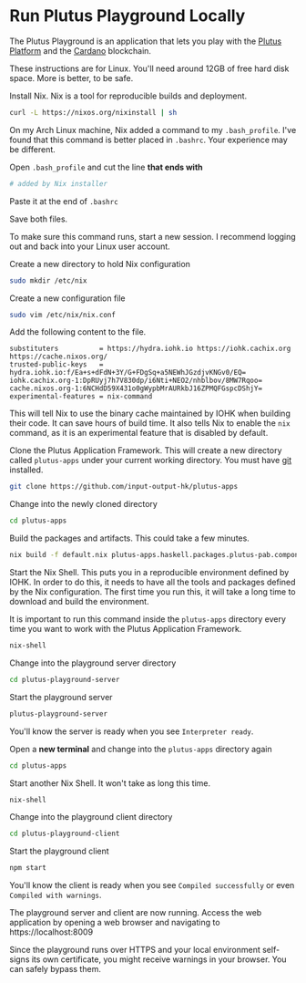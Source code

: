 # Run Plutus Playground Locally

The Plutus Playground is an application that lets you play with the [Plutus
Platform](./plutus-platform.md) and the [Cardano](./cardano.md) blockchain.

These instructions are for Linux. You'll need around 12GB of free hard disk
space. More is better, to be safe.

Install Nix. Nix is a tool for reproducible builds and deployment.

```bash
curl -L https://nixos.org/nixinstall | sh
```

On my Arch Linux machine, Nix added a command to my `.bash_profile`. I've found
that this command is better placed in `.bashrc`. Your experience may be
different.

Open `.bash_profile` and cut the line **that ends with**

```bash
# added by Nix installer
```

Paste it at the end of `.bashrc`

Save both files.

To make sure this command runs, start a new session. I recommend logging out and
back into your Linux user account.

Create a new directory to hold Nix configuration

```bash
sudo mkdir /etc/nix
```

Create a new configuration file

```bash
sudo vim /etc/nix/nix.conf
```

Add the following content to the file.

```
substituters          = https://hydra.iohk.io https://iohk.cachix.org https://cache.nixos.org/
trusted-public-keys   = hydra.iohk.io:f/Ea+s+dFdN+3Y/G+FDgSq+a5NEWhJGzdjvKNGv0/EQ= iohk.cachix.org-1:DpRUyj7h7V830dp/i6Nti+NEO2/nhblbov/8MW7Rqoo= cache.nixos.org-1:6NCHdD59X431o0gWypbMrAURkbJ16ZPMQFGspcDShjY=
experimental-features = nix-command
```

This will tell Nix to use the binary cache maintained by IOHK when building
their code. It can save hours of build time. It also tells Nix to enable the
`nix` command, as it is an experimental feature that is disabled by default.

Clone the Plutus Application Framework. This will create a new directory called
`plutus-apps` under your current working directory. You must have
[git](https://git-scm.com/) installed.

```bash
git clone https://github.com/input-output-hk/plutus-apps
```

Change into the newly cloned directory

```bash
cd plutus-apps
```

Build the packages and artifacts. This could take a few minutes.

```bash
nix build -f default.nix plutus-apps.haskell.packages.plutus-pab.components.library
```

Start the Nix Shell. This puts you in a reproducible environment defined by
IOHK. In order to do this, it needs to have all the tools and packages defined
by the Nix configuration. The first time you run this, it will take a long time
to download and build the environment.

It is important to run this command inside the `plutus-apps` directory every
time you want to work with the Plutus Application Framework.

```bash
nix-shell
```

Change into the playground server directory

```bash
cd plutus-playground-server
```

Start the playground server

```bash
plutus-playground-server
```

You'll know the server is ready when you see `Interpreter ready`.

Open a **new terminal** and change into the `plutus-apps` directory again

```bash
cd plutus-apps
```

Start another Nix Shell. It won't take as long this time.

```bash
nix-shell
```

Change into the playground client directory

```bash
cd plutus-playground-client
```

Start the playground client

```bash
npm start
```

You'll know the client is ready when you see `Compiled successfully` or even
`Compiled with warnings`.

The playground server and client are now running. Access the web application by
opening a web browser and navigating to https://localhost:8009

Since the playground runs over HTTPS and your local environment self-signs its
own certificate, you might receive warnings in your browser. You can safely
bypass them.
